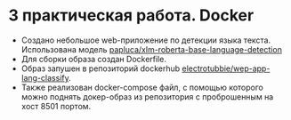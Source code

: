 # 3 практическая работа. Docker

- Создано небольшое web-приложение по детекции языка текста. 
Использована модель [papluca/xlm-roberta-base-language-detection](https://huggingface.co/papluca/xlm-roberta-base-language-detection)
- Для сборки образа создан Dockerfile.
- Образ запушен в репозиторий dockerhub 
[electrotubbie/wep-app-lang-classify](https://hub.docker.com/r/electrotubbie/wep-app-lang-classify).
- Также реализован docker-compose файл, с помощью которого можно поднять 
докер-образ из репозитория с проброшенным на хост 8501 портом.
